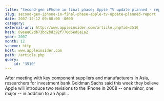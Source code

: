 ```yaml
---
title: "Second-gen iPhone in final phase; Apple TV update planned - report"
slug: second-gen-iphone-in-final-phase-apple-tv-update-planned-report
date: 2007-12-12 09:00:00 -0600
category: 
external-url: http://www.appleinsider.com/article.php?id=3510
hash: 09eee62db73bd2bd392f770d6ed8e1a2
year: 2007
month: 12
scheme: http
host: www.appleinsider.com
path: /article.php
query:
    id: "3510"
---
```


After meeting with key component suppliers and manufacturers in Asia, researchers for investment bank Goldman Sachs said this week they believe Apple will introduce two revisions to the iPhone in 2008 -- one minor, one major -- in addition to an Appl...
